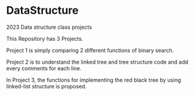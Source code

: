# DataStructure
2023 Data structure class projects

This Repository has 3 Projects.

Project 1 is simply comparing 2 different functions of binary search.

Project 2 is to understand the linked tree and tree structure code and add every comments for each line.

In Project 3, the functions for implementing the red black tree by using linked-list structure is proposed.
